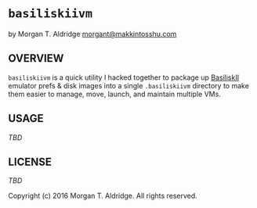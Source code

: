 `basiliskiivm`
==============
by Morgan T. Aldridge <morgant@makkintosshu.com>

OVERVIEW
--------

`basiliskiivm` is a quick utility I hacked together to package up [BasiliskII](https://github.com/cebix/macemu/) emulator prefs & disk images into a single `.basiliskiivm` directory to make them easier to manage, move, launch, and maintain multiple VMs.

USAGE
-----

_TBD_

LICENSE
-------

_TBD_

Copyright (c) 2016 Morgan T. Aldridge. All rights reserved.
